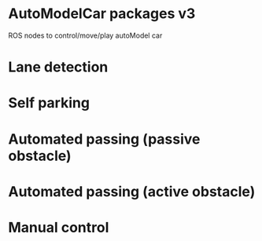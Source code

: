 # AutoModelCar packages v3
ROS nodes to control/move/play autoModel car

# Lane detection


# Self parking


# Automated passing (passive obstacle)


# Automated passing (active obstacle)


# Manual control
